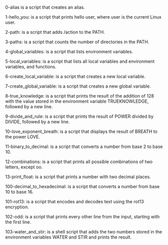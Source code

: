 0-alias is a script that creates an alias.

1-hello_you: is a script that prints hello user, where user is the current Linux user.

2-path: is a script that adds /action to the PATH. 

3-paths: is a script that counts the number of directories in the PATH.

4-global_variables: is a script that lists environment variables.

5-local_variables: is a script that lists all local variables and environment variables, and functions.

6-create_local_variable: is a script that creates a new local variable.

7-create_global_variable: is a script that creates a new global variable.

8-true_knowledge: is a script that prints the result of the addition of 128 with the value stored in the environment variable TRUEKNOWLEDGE, followed by a new line.

9-divide_and_rule: is a script that prints the result of POWER divided by DIVIDE, followed by a new line.

10-love_exponent_breath: is a script that displays the result of BREATH to the power LOVE.

11-binary_to_decimal: is a script that converts a number from base 2 to base 10.

12-combinations: is a script that prints all possible combinations of two letters, except oo.

13-print_float: is a script that prints a number with two decimal places.

100-decimal_to_hexadecimal: is a script that converts a number from base 10 to base 16.

101-rot13: is a script that encodes and decodes text using the rot13 encryption.

102-odd: is a script that prints every other line from the input, starting with the first line.

103-water_and_stir: is a shell script that adds the two numbers stored in the environment variables WATER and STIR and prints the result.
